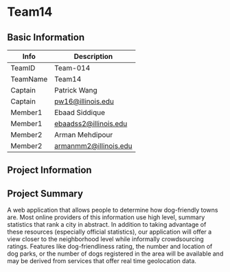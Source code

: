 # Team14

## Basic Information

|   Info      |        Description     |
| ----------- | ---------------------- |
| TeamID      |        Team-014        |
| TeamName    |         Team14         |
| Captain     |      Patrick Wang      |
| Captain     |    pw16@illinois.edu   |
| Member1     |     Ebaad Siddique     |
| Member1     |  ebaadss2@illinois.edu |
| Member2     |     Arman Mehdipour    |
| Member2     |  armanmm2@illinois.edu |

## Project Information

## Project Summary
A web application that allows people to determine how dog-friendly towns are. Most online providers of this information use high level, summary statistics that rank a city in abstract. In addition to taking advantage of these resources (especially official statistics), our application will offer a view closer to the neighborhood level while informally crowdsourcing ratings. Features like dog-friendliness rating, the number and location of dog parks, or the number of dogs registered in the area will be available and may be derived from services that offer real time geolocation data.
